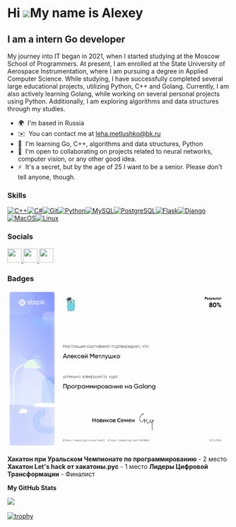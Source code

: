 Hi ![](https://user-images.githubusercontent.com/18350557/176309783-0785949b-9127-417c-8b55-ab5a4333674e.gif)My name is Alexey
==============================================================================================================================

I am a intern Go developer
----------------------------------

My journey into IT began in 2021, when I started studying at the Moscow School of Programmers. At present, I am enrolled at the State University of Aerospace Instrumentation, where I am pursuing a degree in Applied Computer Science. While studying, I have successfully completed several large educational projects, utilizing Python, C++ and Golang. Currently, I am also actively learning Golang, while working on several personal projects using Python. Additionally, I am exploring algorithms and data structures through my studies.

* 🌍  I'm based in Russia
* ✉️  You can contact me at [leha.metlushko@bk.ru](mailto:leha.metlushko@bk.ru)
* 🧠  I'm learning Go, С++, algorithms and data structures, Python
* 🤝  I'm open to collaborating on projects related to neural networks, computer vision, or any other good idea.
* ⚡  It's a secret, but by the age of 25 I want to be a senior. Please don't tell anyone, though.

### Skills


<p align="left">
<a href="https://docs.microsoft.com/en-us/cpp/?view=msvc-170" target="_blank" rel="noreferrer"><img src="https://raw.githubusercontent.com/danielcranney/readme-generator/main/public/icons/skills/cplusplus-colored.svg" width="36" height="36" alt="C++" /></a><a href="https://docs.microsoft.com/en-us/dotnet/csharp/" target="_blank" rel="noreferrer"><img src="https://raw.githubusercontent.com/danielcranney/readme-generator/main/public/icons/skills/csharp-colored.svg" width="36" height="36" alt="C#" /></a><a href="https://git-scm.com/" target="_blank" rel="noreferrer"><img src="https://raw.githubusercontent.com/danielcranney/readme-generator/main/public/icons/skills/git-colored.svg" width="36" height="36" alt="Git" /></a><a href="https://www.python.org/" target="_blank" rel="noreferrer"><img src="https://raw.githubusercontent.com/danielcranney/readme-generator/main/public/icons/skills/python-colored.svg" width="36" height="36" alt="Python" /></a><a href="https://www.mysql.com/" target="_blank" rel="noreferrer"><img src="https://raw.githubusercontent.com/danielcranney/readme-generator/main/public/icons/skills/mysql-colored.svg" width="36" height="36" alt="MySQL" /></a><a href="https://www.postgresql.org/" target="_blank" rel="noreferrer"><img src="https://raw.githubusercontent.com/danielcranney/readme-generator/main/public/icons/skills/postgresql-colored.svg" width="36" height="36" alt="PostgreSQL" /></a><a href="https://flask.palletsprojects.com/en/2.0.x/" target="_blank" rel="noreferrer"><img src="https://raw.githubusercontent.com/danielcranney/readme-generator/main/public/icons/skills/flask-colored.svg" width="36" height="36" alt="Flask" /></a><a href="https://www.djangoproject.com/" target="_blank" rel="noreferrer"><img src="https://raw.githubusercontent.com/danielcranney/readme-generator/main/public/icons/skills/django-colored.svg" width="36" height="36" alt="Django" /></a><a href="https://apple.com" target="_blank" rel="noreferrer"><img src="https://raw.githubusercontent.com/danielcranney/readme-generator/main/public/icons/skills/macos-colored.svg" width="36" height="36" alt="MacOS" /></a><a href="https://www.linux.org" target="_blank" rel="noreferrer"><img src="https://raw.githubusercontent.com/danielcranney/readme-generator/main/public/icons/skills/linux-colored.svg" width="36" height="36" alt="Linux" /></a>
</p>


### Socials

<p align="left"> <a href="https://discord.com/users/qquiqlerr" target="_blank" rel="noreferrer"> <picture> <source media="(prefers-color-scheme: dark)" srcset="undefined" /> <source media="(prefers-color-scheme: light)" srcset="https://raw.githubusercontent.com/danielcranney/readme-generator/main/public/icons/socials/discord.svg" /> <img src="https://raw.githubusercontent.com/danielcranney/readme-generator/main/public/icons/socials/discord.svg" width="32" height="32" /> </picture> </a> <a href="https://www.github.com/Qquiqlerr" target="_blank" rel="noreferrer"> <picture> <source media="(prefers-color-scheme: dark)" srcset="https://raw.githubusercontent.com/danielcranney/readme-generator/main/public/icons/socials/github-dark.svg" /> <source media="(prefers-color-scheme: light)" srcset="https://raw.githubusercontent.com/danielcranney/readme-generator/main/public/icons/socials/github.svg" /> <img src="https://raw.githubusercontent.com/danielcranney/readme-generator/main/public/icons/socials/github.svg" width="32" height="32" /> </picture> </a> <a href="https://t.me//sslowerr" target="_blank" rel="noreferrer"> <picture> <source media="(prefers-color-scheme: dark)" srcset="undefined" /> <source media="(prefers-color-scheme: light)" srcset="https://okeygeek.ru/wp-content/uploads/2020/08/telegram-2048x2048.png" /> <img src="https://okeygeek.ru/wp-content/uploads/2020/08/telegram-2048x2048.png" width="32" height="32" /> </picture> </a></p>

### Badges

![Golang sertificate](https://github.com/Qquiqlerr/Qquiqlerr/blob/main/document.png)

<b>Хакатон при Уральском Чемпионате по программированию</b> - 2 место<br>
<b>Хакатон Let's hack от хакатоны.рус</b> - 1 место
<b>Лидеры Цифровой Трансформации</b> - Финалист

<b>My GitHub Stats</b>

<a href="http://www.github.com/Qquiqlerr"><img src="https://github-readme-streak-stats.herokuapp.com/?user=Qquiqlerr&stroke=ffffff&background=1c1917&ring=0891b2&fire=0891b2&currStreakNum=ffffff&currStreakLabel=0891b2&sideNums=ffffff&sideLabels=ffffff&dates=ffffff&hide_border=true" /></a>




[![trophy](https://github-profile-trophy.vercel.app/?username=Qquiqlerr&theme=onedark)](https://github.com/ryo-ma/github-profile-trophy)
